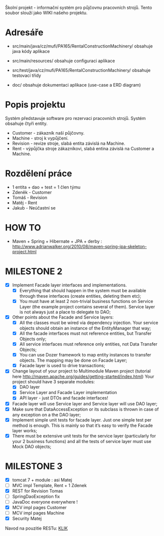 Školní projekt - informační systém pro půjčovnu pracovních strojů.
Tento soubor slouží jako WIKI našeho projektu.

# Adresáře
 * src/main/java/cz/mufi/PA165/RentalConstructionMachinery/
 obsahuje java kódy aplikace
 
 * src/main/resources/
 obsahuje configuraci aplikace
 
 * src/test/java/cz/mufi/PA165/RentalConstructionMachinery/
 obsahuje testovací třídy
 
 * doc/
 obsahuje dokumentaci aplikace (use-case a ERD diagram)

# Popis projektu
 Systém představuje software pro rezervaci pracovních strojů.
 Systém obsahuje čtyři entity.
 * Customer - zákazník naší půjčovny.
 * Machine - stroj k vypůjčení.
 * Revision - revize stroje, slabá entita závislá na Machine.
 * Rent - výpůjčka stroje zákazníkovi, slabá entina závislá na Customer a Machine.
 
# Rozdělení práce
 * 1 entita + dao + test = 1 člen týmu
 * Zdeněk - Customer 
 * Tomáš  - Revision
 * Matěj  - Rent
 * Jakub  - Neúčastní se
 
# HOW TO
 * Maven + Spring + Hibernate + JPA + derby : http://www.adrianwalker.org/2010/08/maven-spring-jpa-skeleton-project.html
 
# MILESTONE 2

- [x] Implement Facade layer interfaces and implementations.
	- [x] Everything that should happen in the system must be available through these interfaces (create entities, deleting them etc);
	- [x] You must have at least 2 non-trivial business functions on Service Layer (the example project contains several of them). Service layer is not always just a  place to delegate to DAO;
- [x] Other points about the Facade and Service layers:
	- [x] All the classes must be wired via dependency injection. Your service objects should obtain an instance of the EntityManager that way;
	- [x] All the facade interfaces must not reference entities, but Transfer Objects only;
	- [x] All service interfaces must reference only entities, not Data Transfer Objects;
	- [x] You can use Dozer framework to map entity instances to transfer objects. The mapping may be done on Facade Layer;
	- [x] Facade layer is used to drive transactions;
- [x] Change layout of your project to Multimodule Maven project (tutorial here http://maven.apache.org/guides/getting-started/index.html) Your project should have 3 separate modules:
	- [x] DAO layer
	- [x] Service Layer and Facade Layer implementation
	- [x] API layer - just DTOs and facade interfaces!
- [x] Facade layer will use Service layer and Service layer will use DAO layer;
- [x] Make sure that DataAccessException or its subclass is thrown in case of any exception on a the DAO layer;
- [x] Implement simple unit tests for facade layer. Just one simple test per method is enough. This is mainly so that it’s easy to verify the Facade layer works;
- [x] There must be extensive unit tests for the service layer (particularly for your 2 business functions) and all the tests of service layer must use Mock DAO objects;

# MILESTONE 3
- [x] tomcat 7 + module : asi Matej
- [ ] MVC impl Template, Rent + 1 Zdenek
- [x] REST for Revision Tomas
- [ ] SpringDaoException fix 
- [ ] JavaDoc everyone everywhere !
- [x] MCV impl pages Customer
- [ ] MCV impl pages Machine
- [x] Security Matej 

Navod na pouzitie RESTu: <a href="https://github.com/xskerik/RentalConstructionMachinery/blob/master/RestUserGuide">KLIK</a>
